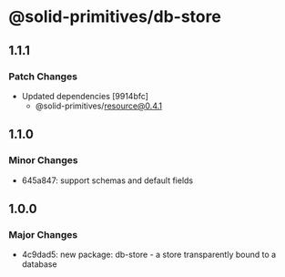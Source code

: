# @solid-primitives/db-store

## 1.1.1

### Patch Changes

- Updated dependencies [9914bfc]
  - @solid-primitives/resource@0.4.1

## 1.1.0

### Minor Changes

- 645a847: support schemas and default fields

## 1.0.0

### Major Changes

- 4c9dad5: new package: db-store - a store transparently bound to a database
